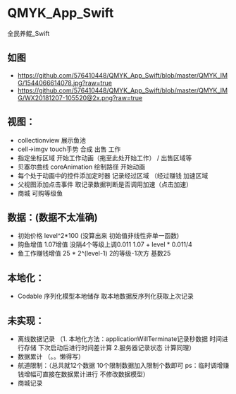 # QMYK_App_Swift
全民养鲲_Swift

## 如图
* https://github.com/576410448/QMYK_App_Swift/blob/master/QMYK_IMG/1544066614078.jpg?raw=true
* https://github.com/576410448/QMYK_App_Swift/blob/master/QMYK_IMG/WX20181207-105520@2x.png?raw=true

## 视图：
* collectionview                       展示鱼池
* cell->imgv touch手势                  合成 出售 工作
* 指定坐标区域                           开始工作动画（拖至此处开始工作） / 出售区域等
* 贝塞尔曲线 coreAnimation               绘制路径 开始动画
* 每个处于动画中的控件添加定时器            记录经过区域 （经过赚钱 加速区域
* 父视图添加点击事件                      取记录数据判断是否调用加速（点击加速）
* 商城                                  可购等级鱼

## 数据：(数据不太准确)
* 初始价格  level^2*100        (没算出来   初始值非线性非单一函数)
* 购鱼增值                      1.07增值  没隔4个等级上调0.011                 1.07 + level * 0.011/4 
* 鱼工作赚钱增值                 25 * 2^(level-1)  2的等级-1次方 基数25

## 本地化：
* Codable 序列化模型本地储存   取本地数据反序列化获取上次记录

## 未实现：
* 离线数据记录  （1. 本地化方法：applicationWillTerminate记录秒数据 时间进行存储  下次启动后进行时间差计算  2.服务器记录状态 计算同理）
* 数据累计  （。。懒得写）
* 航道限制：（总共就12个数据 10个限制数据加入限制个数即可  ps：临时调增赚钱增幅可直接在数据累计进行 不修改数据模型）
* 商城记录

